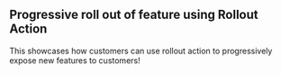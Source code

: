 ## Progressive roll out of feature using Rollout Action
This showcases how customers can use rollout action to progressively expose new features to customers!
